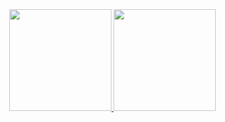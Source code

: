 

<div align="center">
  <a href="https://github.com/jrTutty">
  <img height="180em" src="https://github-readme-stats.vercel.app/api?username=jrTutty&show_icons=true&theme=dracula&include_all_commits=true&count_private=true"/>
  <img height="180em" src="https://github-readme-stats.vercel.app/api/top-langs/?username=jrTutty&layout=compact&langs_count=7&theme=dracula"/>
</div>
